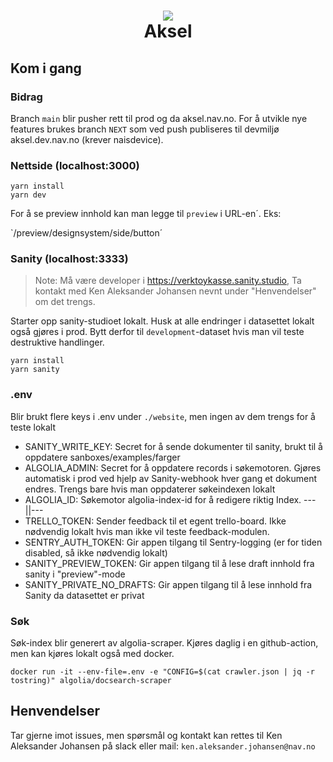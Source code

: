 <h1 align="center">
    <img src="https://user-images.githubusercontent.com/26967723/164701858-e8237611-1285-4c68-b9e3-e047499b94cf.svg" />
    <br/>Aksel
</h1>

## Kom i gang

### Bidrag

Branch `main` blir pusher rett til prod og da aksel.nav.no. For å utvikle nye features brukes branch `NEXT` som
ved push publiseres til devmiljø aksel.dev.nav.no (krever naisdevice).

### Nettside (localhost:3000)

```
yarn install
yarn dev
```

For å se preview innhold kan man legge til `preview` i URL-en´.
Eks:

`/preview/designsystem/side/button´

### Sanity (localhost:3333)

> Note: Må være developer i https://verktoykasse.sanity.studio, Ta kontakt med Ken Aleksander Johansen nevnt under "Henvendelser" om det trengs.

Starter opp sanity-studioet lokalt. Husk at alle endringer i datasettet lokalt også gjøres i prod. Bytt derfor til `development`-dataset hvis man vil teste destruktive handlinger.

```
yarn install
yarn sanity
```

### .env

Blir brukt flere keys i .env under `./website`, men ingen av dem trengs for å teste lokalt

- SANITY_WRITE_KEY: Secret for å sende dokumenter til sanity, brukt til å oppdatere sanboxes/examples/farger
- ALGOLIA_ADMIN: Secret for å oppdatere records i søkemotoren. Gjøres automatisk i prod ved hjelp av Sanity-webhook hver gang et dokument endres. Trengs bare hvis man oppdaterer søkeindexen lokalt
- ALGOLIA_ID: Søkemotor algolia-index-id for å redigere riktig Index. ---||---
- TRELLO_TOKEN: Sender feedback til et egent trello-board. Ikke nødvendig lokalt hvis man ikke vil teste feedback-modulen.
- SENTRY_AUTH_TOKEN: Gir appen tilgang til Sentry-logging (er for tiden disabled, så ikke nødvendig lokalt)
- SANITY_PREVIEW_TOKEN: Gir appen tilgang til å lese draft innhold fra sanity i "preview"-mode
- SANITY_PRIVATE_NO_DRAFTS: Gir appen tilgang til å lese innhold fra Sanity da datasettet er privat

### Søk

Søk-index blir generert av algolia-scraper. Kjøres daglig i en github-action, men kan kjøres lokalt også med docker.

```
docker run -it --env-file=.env -e "CONFIG=$(cat crawler.json | jq -r tostring)" algolia/docsearch-scraper
```

## Henvendelser

Tar gjerne imot issues, men spørsmål og kontakt kan rettes til Ken Aleksander Johansen på slack eller mail: `ken.aleksander.johansen@nav.no`
